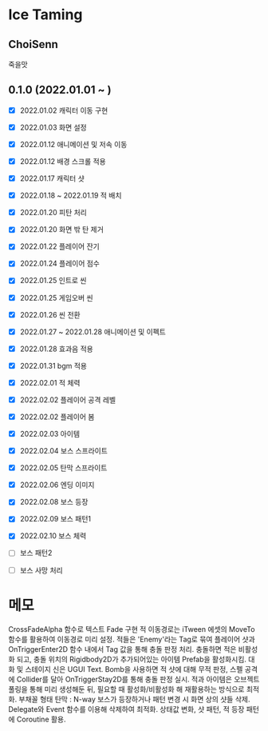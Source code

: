 # Ice Taming

## ChoiSenn
죽을맛

## 0.1.0 (2022.01.01 ~ )


 - [x] 2022.01.02 캐릭터 이동 구현
 - [x] 2022.01.03 화면 설정
 
 - [x] 2022.01.12 애니메이션 및 저속 이동
 - [x] 2022.01.12 배경 스크롤 적용 
 
 - [x] 2022.01.17 캐릭터 샷
 - [x] 2022.01.18 ~ 2022.01.19 적 배치
 - [x] 2022.01.20 피탄 처리
 - [x] 2022.01.20 화면 밖 탄 제거
 - [x] 2022.01.22 플레이어 잔기
 
 - [x] 2022.01.24 플레이어 점수
 - [x] 2022.01.25 인트로 씬
 - [x] 2022.01.25 게임오버 씬
 - [x] 2022.01.26 씬 전환
 - [x] 2022.01.27 ~ 2022.01.28 애니메이션 및 이펙트
 - [x] 2022.01.28 효과음 적용
 - [x] 2022.01.31 bgm 적용

 - [x] 2022.02.01 적 체력
 - [x] 2022.02.02 플레이어 공격 레벨
 - [x] 2022.02.02 플레이어 봄
 - [x] 2022.02.03 아이템
 - [x] 2022.02.04 보스 스프라이트
 - [x] 2022.02.05 탄막 스프라이트
 - [x] 2022.02.06 엔딩 이미지

 - [x] 2022.02.08 보스 등장
 - [x] 2022.02.09 보스 패턴1
 - [x] 2022.02.10 보스 체력
 - [ ] 보스 패턴2
 - [ ] 보스 사망 처리


# 메모

CrossFadeAlpha 함수로 텍스트 Fade 구현
적 이동경로는 iTween 에셋의 MoveTo 함수를 활용하여 이동경로 미리 설정.
적들은 'Enemy'라는 Tag로 묶여 플레이어 샷과 OnTriggerEnter2D 함수 내에서 Tag 값을 통해 충돌 판정 처리.
충돌하면 적은 비활성화 되고, 충돌 위치의 Rigidbody2D가 추가되어있는 아이템 Prefab을 활성화시킴.
대화 및 스테이지 신은 UGUI Text.
Bomb을 사용하면 적 샷에 대해 무적 판정, 스펠 공격에 Collider를 달아 OnTriggerStay2D를 통해 충돌 판정 실시.
적과 아이템은 오브젝트 풀링을 통해 미리 생성해둔 뒤, 필요할 때 활성화/비활성화 해 재활용하는 방식으로 최적화.
부채꼴 형태 탄막 : N-way
보스가 등장하거나 패턴 변경 시 화면 상의 샷들 삭제. Delegate와 Event 함수를 이용해 삭제하여 최적화.
상태값 변화, 샷 패턴, 적 등장 패턴에 Coroutine 활용.
